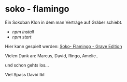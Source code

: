 # soko - flamingo

Ein Sokoban Klon in dem man Verträge auf Gräber schiebt.

- *npm install*
- *npm start*

Hier kann gespielt werden:
[Soko- Flamingo - Grave Edition](https://soko-flamingo.xnoname.com)

Vielen Dank an:
Marcus, David, Ringo, Amelie..

und schon gehts los...

Viel Spass
David Ibl
